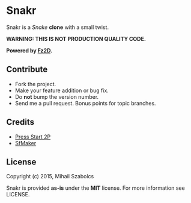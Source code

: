 Snakr
=====
Snakr is a *Snake* **clone** with a small twist.

**WARNING: THIS IS NOT PRODUCTION QUALITY CODE.**

**Powered by [Fz2D](https://github.com/icebreaker/fz2d).**

Contribute
----------
* Fork the project.
* Make your feature addition or bug fix.
* Do **not** bump the version number.
* Send me a pull request. Bonus points for topic branches.

Credits
-------
* [Press Start 2P](http://www.fontspace.com/codeman38/press-start-2p)
* [SfMaker](http://www.leshylabs.com/apps/sfMaker/)

License
-------
Copyright (c) 2015, Mihail Szabolcs

Snakr is provided **as-is** under the **MIT** license. 
For more information see LICENSE.
